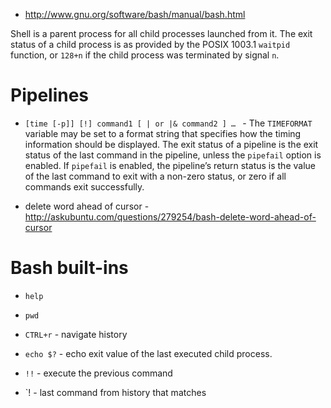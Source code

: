 - http://www.gnu.org/software/bash/manual/bash.html

Shell is a parent process for all child processes launched from it. The exit status of a child process is as provided by the POSIX 1003.1 `waitpid` function, or `128+n` if the child process was terminated by signal `n`. 

# Pipelines
- `[time [-p]] [!] command1 [ | or |& command2 ] … ` - The `TIMEFORMAT` variable may be set to a format string that specifies how the timing information should be displayed. The exit status of a pipeline is the exit status of the last command in the pipeline, unless the `pipefail` option is enabled. If `pipefail` is enabled, the pipeline’s return status is the value of the last command to exit with a non-zero status, or zero if all commands exit successfully.

- delete word ahead of cursor - http://askubuntu.com/questions/279254/bash-delete-word-ahead-of-cursor

# Bash built-ins
- `help`
- `pwd`

- `CTRL+r` - navigate history

- `echo $?` - echo exit value of the last executed child process.
- `!!` - execute the previous command
- `!<prefix> - last command from history that matches
